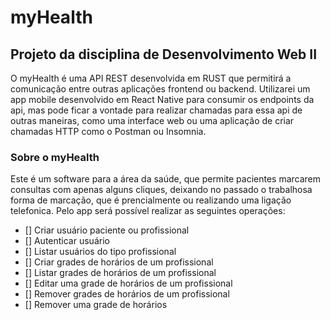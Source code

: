 # myHealth
## Projeto da disciplina de Desenvolvimento Web II

O myHealth é uma API REST desenvolvida em RUST que permitirá a comunicação entre outras aplicações frontend ou backend. Utilizarei um app mobile desenvolvido em React Native para consumir os endpoints da api, mas pode ficar a vontade para realizar chamadas para essa api de outras maneiras, como uma interface web ou uma aplicação de criar chamadas HTTP como o Postman ou Insomnia.

### Sobre o myHealth
Este é um software para a área da saúde, que permite pacientes marcarem consultas com apenas alguns cliques, deixando no passado o trabalhosa forma de marcação, que é prencialmente ou realizando uma ligação telefonica. Pelo app será possível realizar as seguintes operações:

- [] Criar usuário paciente ou profissional
- [] Autenticar usuário
- [] Listar usuários do tipo profissional
- [] Criar grades de horários de um profissional
- [] Listar grades de horários de um profissional
- [] Editar uma grade de horários de um profissional
- [] Remover grades de horários de um profissional
- [] Remover uma grade de horários
